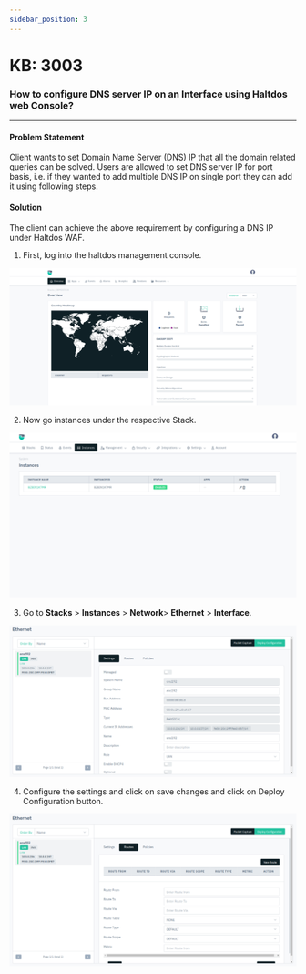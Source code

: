 ```yaml
---
sidebar_position: 3
---
```


# KB: 3003

### How to configure DNS server IP on an Interface using Haltdos web Console?
---

#### Problem Statement
Client wants to set Domain Name Server (DNS) IP that all the domain related queries can be solved. Users are allowed to set DNS server IP for port basis, i.e. if they wanted to add multiple DNS IP on single port they can add it using following steps.

#### Solution
The client can achieve the above requirement by configuring a DNS IP under Haltdos WAF.  

1. First, log into the haltdos management console.

![dns](/img/platform/v8/kb/kb_3003_overview.png)

2. Now go instances under the respective Stack.

![dns](/img/platform/v8/kb/kb_3003_stack_instance.png)

3. Go to **Stacks** > **Instances** > **Network**> **Ethernet** > **Interface**.

![dns](/img/platform/v8/kb/kb_3003_ethernet.png)  

4. Configure the settings and click on save changes and click on Deploy Configuration button.

![dns](/img/platform/v8/kb/kb_3003_ethernet_route.png)


